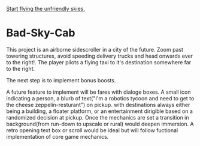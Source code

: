 [Start flying the unfriendly skies.](https://www.charles.kitchen/Bad-Sky-Cab/)

# Bad-Sky-Cab

This project is an airborne sidescroller in a city of the future. Zoom past towering structures, avoid speeding delivery trucks and head onwards ever to the right!. The player pilots a flying taxi to it's destination 
somewhere far to the right. 

The next step is to implement bonus boosts. 

A future feature to implement will be fares with dialoge boxes. A small icon indicating a person, a blurb of text("I'm a robotics tycoon and need to get to the cheese zeppelin-resturant") on pickup.  with destinations always either being a building, a floater platform, or an entertainment dirigible based on a randomized decision at pickup. Once the mechanics are set a transition in background(from run-down to upscale or rural) would deepen immersion. A retro opening text box or scroll would be ideal but will follow fuctional implementation of core game mechanics.


